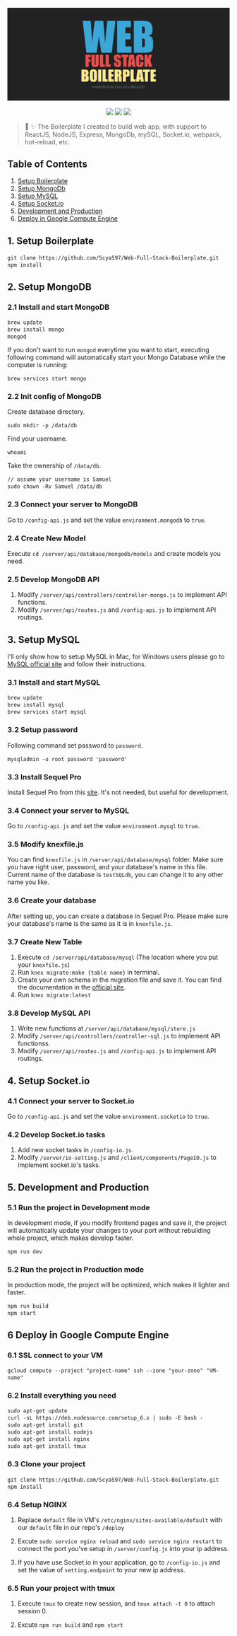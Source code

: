 ![logo](https://github.com/Scya597/MERN-Boilerplate/blob/master/assets/images/boilerplate-logo.png)

<p align=center>
<a target="_blank" href="http://nodejs.org/download/" title="Node version"><img src="https://img.shields.io/badge/node.js-%3E=_6.0-green.svg"></a>
<a target="_blank" href="http://makeapullrequest.com" title="PRs Welcome"><img src="https://img.shields.io/badge/PRs-welcome-brightgreen.svg"></a>
<a target="_blank" href="https://opensource.org/licenses/MIT" title="License: MIT"><img src="https://img.shields.io/badge/License-MIT-blue.svg"></a>
</p>  


> 🎉 ✨ The Boilerplate I created to build web app, with support to ReactJS, NodeJS, Express, MongoDb, mySQL, Socket.io, webpack, hot-reload, etc.

## Table of Contents  
1. [Setup Boilerplate](#1-setup-boilerplate)
2. [Setup MongoDb](#2-setup-mongodb)
3. [Setup MySQL](#3-setup-mysql)
4. [Setup Socket.io](#4-setup-socket.io)
5. [Development and Production](#5-development-and-production)
6. [Deploy in Google Compute Engine](#6-deploy-in-google-compute-engine)


## 1. Setup Boilerplate
```
git clone https://github.com/Scya597/Web-Full-Stack-Boilerplate.git
npm install
```

## 2. Setup MongoDB

### 2.1 Install and start MongoDB

```
brew update
brew install mongo
mongod
```

If you don't want to run `mongod` everytime you want to start, executing following command will automatically start your Mongo Database while the computer is running:

```
brew services start mongo
```


### 2.2 Init config of MongoDB

Create database directory.

```
sudo mkdir -p /data/db
```

Find your username.

```
whoami
```

Take the ownership of `/data/db`.

```
// assume your username is Samuel
sudo chown -Rv Samuel /data/db
```

### 2.3 Connect your server to MongoDB

Go to `/config-api.js` and set the value `environment.mongodb` to `true`. 

### 2.4 Create New Model

Execute `cd /server/api/database/mongodb/models` and create models you need.

### 2.5 Develop MongoDB API

1. Modify `/server/api/controllers/controller-mongo.js` to implement API functions.
2. Modify `/server/api/routes.js` and `/config-api.js` to implement API routings.

## 3. Setup MySQL

I'll only show how to setup MySQL in Mac, for Windows users please go to [MySQL official site](https://dev.mysql.com/downloads/windows/installer/5.7.html) and follow their instructions.  

### 3.1 Install and start MySQL

```
brew update
brew install mysql
brew services start mysql
```

### 3.2 Setup password

Following command set password to `password`.

```
mysqladmin -u root password 'password'
```

### 3.3 Install Sequel Pro

Install Sequel Pro from this [site](https://www.sequelpro.com/). It's not needed, but useful for development.

### 3.4 Connect your server to MySQL

Go to `/config-api.js` and set the value `environment.mysql` to `true`.


### 3.5 Modify knexfile.js

You can find `knexfile.js` in `/server/api/database/mysql` folder. Make sure you have right user, password, and your database's name in this file. Current name of the database is `testSQLdb`, you can change it to any other name you like.

### 3.6 Create your database

After setting up, you can create a database in Sequel Pro. Please make sure  your database's name is the same as it is in `knexfile.js`.

### 3.7 Create New Table

1. Execute `cd /server/api/database/mysql` (The location where you put your `knexfile.js`)
2. Run `knex migrate:make {table name}` in terminal.
3. Create your own schema in the migration file and save it. You can find the documentation in the [official site](http://knexjs.org/).
4. Run `knex migrate:latest`

### 3.8 Develop MySQL API

1. Write new functions at `/server/api/database/mysql/store.js`
2. Modify `/server/api/controllers/controller-sql.js` to implement API functionss.
3. Modify `/server/api/routes.js` and `/config-api.js` to implement API routings.

## 4. Setup Socket.io

### 4.1 Connect your server to Socket.io

Go to `/config-api.js` and set the value `environment.socketio` to `true`.

### 4.2 Develop Socket.io tasks

1. Add new socket tasks in `/config-io.js`.
2. Modify `/server/io-setting.js` and `/client/components/PageIO.js` to implement socket.io's tasks.


## 5. Development and Production

### 5.1 Run the project in Development mode

In development mode, if you modify frontend pages and save it, the project will automatically update your changes to your port without rebuilding whole project, which makes develop faster.

```
npm run dev
```

### 5.2 Run the project in Production mode

In production mode, the project will be optimized, which makes it lighter and faster.

```
npm run build
npm start
```


## 6 Deploy in Google Compute Engine


### 6.1 SSL connect to your VM 

```
gcloud compute --project "project-name" ssh --zone "your-zone" "VM-name"
```

### 6.2 Install everything you need

```
sudo apt-get update
curl -sL https://deb.nodesource.com/setup_6.x | sudo -E bash -
sudo apt-get install git
sudo apt-get install nodejs
sudo apt-get install nginx
sudo apt-get install tmux
```

### 6.3 Clone your project

```
git clone https://github.com/Scya597/Web-Full-Stack-Boilerplate.git
npm install
```

### 6.4 Setup NGINX

1. Replace `default` file in VM's `/etc/nginx/sites-available/default` with our `default` file in our repo's `/deploy`

2. Excute `sudo service nginx reload` and `sudo service nginx restart` to connect the port you've setup in `/server/config.js` into your ip address.

3. If you have use Socket.io in your application, go to `/config-io.js` and set the value of `setting.endpoint` to your new ip address.

### 6.5 Run your project with tmux

1. Execute `tmux` to create new session, and `tmux attach -t 0` to attach session 0.

2. Excute `npm run build` and `npm start`
